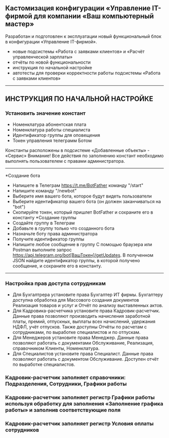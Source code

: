 ## Кастомизация конфигурации «Управление IT-фирмой для компании «Ваш компьютерный мастер»

Разработан и подготовлен к эксплуатации новый функциональный блок в конфигурации «Управление IT-фирмой».

- новые подсистемы «Работа с заявками клиентов» и «Расчёт управленческой зарплаты»
- отчёты по новой функциональности
- инструкция по начальной настройке
- автотесты для проверки корректности работы подсистемы «Работа с заявками клиентов»

------

## ИНСТРУКЦИЯ ПО НАЧАЛЬНОЙ НАСТРОЙКЕ

### Установить значение констант 
- Номенклатура абонентская плата
- Номенклатура работы специалиста
- Идентификатор группы для оповещения
- Токен управления телеграмм Ботом

Константы расположены в подсистеме «Добавленные объекты» - «Сервис»
Внимание! Все действия по заполнению констант необходимо выполнять пользователем с правами администратора.

------
*Создание бота
- Напишете в Телеграм https://t.me/BotFather команду "/start"
- Напишите команду "/newbot"
- Выберите имя вашего бота, которое будут видеть пользователи
- Выберите идентификатор вашего бота (он должен заканчиваться на "bot")
- Скопируйте токен, который пришлет BotFather и сохраните его в константу
*Создание группы
- Создайте группу в Телеграм
- Добавьте в группу только что созданного бота
- Назначьте боту права администратора
- Получите идентификатор группы
- Напишите любое сообщение в группу
С помощью браузера или Postman выполните запрос https://api.telegram.org/bot[ВашТокен]/getUpdates. 
В полученном JSON найдите идентификатор группы, в которой получено сообщение, и сохраните его в константу.
------

### Настройка прав доступа сотрудникам
- Для Бухгалтрера установите права Бухгалтер ИТ фирмы. 
Бухгалтеру доступна обработка для Массового создания документов Реализация товаров и услуг и Отчёт по анализу выставленных актов.
- Для Кадровика-расчетчика установите права Кадровик-расчетчик. 
Данные права позволяют производить начисления заработной платы, премий, отпускных, выплаты всех начислений, удержания НДФЛ, учёт отпусков. 
Также доступны Отчёты по расчетам с сотрудниками, по выработке специалистов и по отпускам.
- Для Менеджеров установите права Менеджер. Данные права позволяют работать с документами Обслуживание, Реализация, справочником Клиенты, Номенклатура.
- Для Специалистов установите права Специалист. Данные права позволяют работать с документом Обслуживание. Доступен отчёт по выработке специалистов.

### Кадровик-расчетчик заполняет справочники: Подразделения, Сотрудники, Графики работы
### Кадровик-расчетчик заполняет регистр Графики работы используя обработку для заполнения «Заполнение графика работы» и заполнив соответствующие поля
### Кадровик-расчетчик заполняет регистр Условия оплаты сотрудников